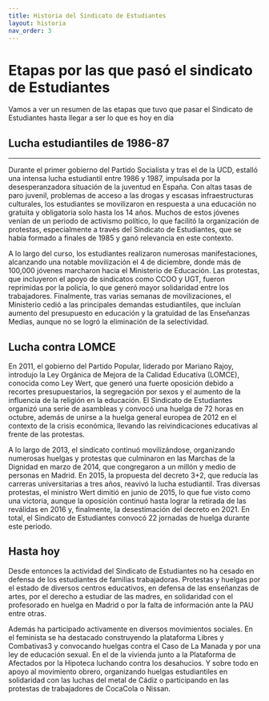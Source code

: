 ```yaml
---
title: Historia del Sindicato de Estudiantes
layout: historia
nav_order: 3
---
```


# Etapas por las que pasó el sindicato de Estudiantes

Vamos a ver un resumen de las etapas que tuvo que pasar el Sindicato de Estudiantes hasta llegar a ser lo que es hoy en día

## Lucha estudiantiles de 1986-87
----------------------------------------------------------------------------------------------------------------------------------------------------------------------------------------------
Durante el primer gobierno del Partido Socialista y tras el de la UCD, estalló una intensa lucha estudiantil entre 1986 y 1987, impulsada por la desesperanzadora situación de la juventud en España. Con altas tasas de paro juvenil, problemas de acceso a las drogas y escasas infraestructuras culturales, los estudiantes se movilizaron en respuesta a una educación no gratuita y obligatoria solo hasta los 14 años. Muchos de estos jóvenes venían de un periodo de activismo político, lo que facilitó la organización de protestas, especialmente a través del Sindicato de Estudiantes, que se había formado a finales de 1985 y ganó relevancia en este contexto.

A lo largo del curso, los estudiantes realizaron numerosas manifestaciones, alcanzando una notable movilización el 4 de diciembre, donde más de 100,000 jóvenes marcharon hacia el Ministerio de Educación. Las protestas, que incluyeron el apoyo de sindicatos como CCOO y UGT, fueron reprimidas por la policía, lo que generó mayor solidaridad entre los trabajadores. Finalmente, tras varias semanas de movilizaciones, el Ministerio cedió a las principales demandas estudiantiles, que incluían aumento del presupuesto en educación y la gratuidad de las Enseñanzas Medias, aunque no se logró la eliminación de la selectividad.

## Lucha contra LOMCE

En 2011, el gobierno del Partido Popular, liderado por Mariano Rajoy, introdujo la Ley Orgánica de Mejora de la Calidad Educativa (LOMCE), conocida como Ley Wert, que generó una fuerte oposición debido a recortes presupuestarios, la segregación por sexos y el aumento de la influencia de la religión en la educación. El Sindicato de Estudiantes organizó una serie de asambleas y convocó una huelga de 72 horas en octubre, además de unirse a la huelga general europea de 2012 en el contexto de la crisis económica, llevando las reivindicaciones educativas al frente de las protestas.

A lo largo de 2013, el sindicato continuó movilizándose, organizando numerosas huelgas y protestas que culminaron en las Marchas de la Dignidad en marzo de 2014, que congregaron a un millón y medio de personas en Madrid. En 2015, la propuesta del decreto 3+2, que reducía las carreras universitarias a tres años, reavivó la lucha estudiantil. Tras diversas protestas, el ministro Wert dimitió en junio de 2015, lo que fue visto como una victoria, aunque la oposición continuó hasta lograr la retirada de las reválidas en 2016 y, finalmente, la desestimación del decreto en 2021. En total, el Sindicato de Estudiantes convocó 22 jornadas de huelga durante este periodo.

## Hasta hoy

Desde entonces la actividad del Sindicato de Estudiantes no ha cesado en defensa de los estudiantes de familias trabajadoras. Protestas y huelgas por el estado de diversos centros educativos​, en defensa de las enseñanzas de artes​, por el derecho a estudiar de las madres​, en solidaridad con el profesorado en huelga en Madrid o por la falta de información ante la PAU​ entre otras.

Además ha participado activamente en diversos movimientos sociales. En el feminista se ha destacado construyendo la plataforma Libres y Combativas3 y convocando huelgas contra el Caso de La Manada​ y por una ley de educación sexual. En el de la vivienda junto a la Plataforma de Afectados por la Hipoteca​ luchando contra los desahucios​. Y sobre todo en apoyo al movimiento obrero, organizando huelgas estudiantiles en solidaridad con las luchas del metal de Cádiz​ o participando en las protestas de trabajadores de CocaCola​ o Nissan.
